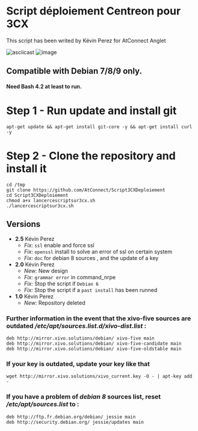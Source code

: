 # Script déploiement Centreon pour 3CX

This script has been writed by Kévin Perez for AtConnect Anglet

![asciicast](http://www.atconnect.net/images/header/logo.png)
![image](https://image.noelshack.com/fichiers/2019/17/3/1556112297-telechargement.png)

## Compatible with Debian 7/8/9 only.
#### Need Bash 4.2 at least to run.

# Step 1 - Run update and install git
```
apt-get update && apt-get install git-core -y && apt-get install curl -y

```
# Step 2 - Clone the repository and install it
```
cd /tmp
git clone https://github.com/AtConnect/Script3CXDeploiement
cd Script3CXDeploiement
chmod a+x lancercescriptsur3cx.sh
./lancercescriptsur3cx.sh
```


## Versions
- **2.5** Kévin Perez
  - *Fix:* `ssl` enable and force ssl
  - *Fix:* `openssl` install to solve an error of ssl on certain system
  - *Fix:* `doc` for debian 8 sources , and the update of a key
- **2.0** Kévin Perez
  - *New:* New design
  - *Fix:* `grammar error` in command_nrpe  
  - *Fix:* Stop the script if `Debian 6`
  - *Fix:* Stop the script if a `past install` has been runned
- **1.0** Kévin Perez
  - *New:* Repository deleted


### Further information in the event that the xivo-five sources are outdated */etc/apt/sources.list.d/xivo-dist.list* :
```
deb http://mirror.xivo.solutions/debian/ xivo-five main
deb http://mirror.xivo.solutions/debian/ xivo-five-candidate main
deb http://mirror.xivo.solutions/debian/ xivo-five-oldstable main
```

### If your key is outdated, update your key like that
```
wget http://mirror.xivo.solutions/xivo_current.key -O - | apt-key add -
```

### If you have a problem of *debian 8* sources list, reset */etc/apt/sources.list* to :
```
deb http://ftp.fr.debian.org/debian/ jessie main
deb http://security.debian.org/ jessie/updates main
```
